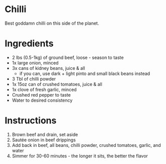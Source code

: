 # Chilli
Best goddamn chilli on this side of the planet.

Ingredients
===========
- 2 lbs (0.5-1kg) of ground beef, loose - season to taste
- 1x large onion, minced
- 3x cans of kidney beans, juice & all
  - if you can, use dark + light pinto and small black beans instead
- 3 Tbl of chilli powder
- 1x 15oz can of crushed tomatoes, juice & all
- 1x clove of fresh garlic, minced
- Crushed red pepper to taste
- Water to desired consistency

Instructions
============
1. Brown beef and drain, set aside
2. Sautée onion in beef drippings
3. Add back in beef, all beans, chilli powder, crushed tomatoes, garlic, and water
4. Simmer for 30-60 minutes - the longer it sits, the better the flavor
